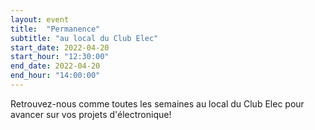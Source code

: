 ```yaml
---
layout: event
title:  "Permanence"
subtitle: "au local du Club Elec"
start_date: 2022-04-20
start_hour: "12:30:00"
end_date: 2022-04-20
end_hour: "14:00:00"
---
```


Retrouvez-nous comme toutes les semaines au local du Club Elec pour avancer sur vos projets d'électronique!
